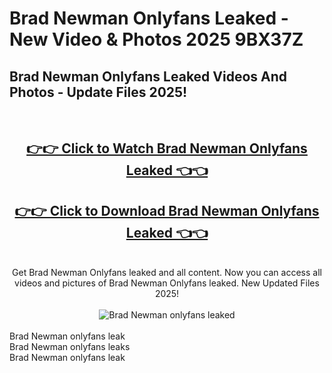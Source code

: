 # Brad Newman Onlyfans Leaked - New Video & Photos 2025 9BX37Z

<h2>Brad Newman Onlyfans Leaked Videos And Photos - Update Files 2025!</h2>
<br>
<div align="center">
<h2><a href="https://ulove.online/aps_407" rel="nofollow">👉👉 Click to Watch Brad Newman Onlyfans Leaked 👈👈</a></h2>
<h2><a href="https://ulove.online/aps_407" rel="nofollow">👉👉 Click to Download Brad Newman Onlyfans Leaked 👈👈</a></h2>
<br>
Get Brad Newman Onlyfans leaked and all content. Now you can access all videos and pictures of Brad Newman Onlyfans leaked. New Updated Files 2025!
<br>
<br>
<a href="https://ulove.online/aps_407" rel="nofollow" data-target="animated-image.originalLink"><img src="https://i.imgur.com/dJHk4Zq.gif)" alt="Brad Newman onlyfans leaked" style="max-width: 100%; display: inline-block;" data-target="animated-image.originalImage"></a>
</div>
<br>
Brad Newman onlyfans leak<br>
Brad Newman onlyfans leaks<br>
Brad Newman onlyfans leak